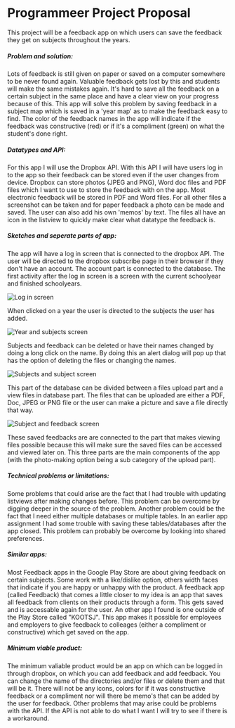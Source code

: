 # Programmeer Project Proposal

This project will be a feedback app on which users can save the feedback they get on subjects throughout the years. 

##### Problem and solution:

Lots of feedback is still given on paper or saved on a computer somewhere to be never found again. Valuable feedback gets lost
by this and students will make the same mistakes again. It's hard to save all the feedback on a certain subject in the same place
and have a clear view on your progress because of this. This app will solve this problem by saving feedback in a subject map which is saved in 
a 'year map' as to make the feedback easy to find. The color of the feedback names in the app will indicate if the feedback was constructive (red) or
if it's a compliment (green) on what the student's done right. 

##### Datatypes and API:

For this app I will use the Dropbox API. With this API I will have users log in to the app so their feedback can be stored even if the user changes
from device. Dropbox can store photos (JPEG and PNG), Word doc files and PDF files which I want to use to store the feedback with on the app. Most electronic feedback will be stored in PDF and Word files. For all other files a screenshot can be taken and for paper feedback a photo can be made and saved. The user can also add his own 'memos' by text. The files all have an icon in the listview to quickly make clear what datatype the feedback is.

##### Sketches and seperate parts of app:

The app will have a log in screen that is connected to the dropbox API. The user will be directed to the dropbox subscribe page in their browser if they don't have an account. The account part is connected to the database. The first activity after the log in screen is a screen with the current schoolyear and finished schoolyears.

![Log in screen](doc/log_in_first_screen.jpg)

When clicked on a year the user is directed to the subjects the user has added. 

![Year and subjects screen](doc/jaren_vakken.jpg)

Subjects and feedback can be deleted or have their names changed by doing a long click on the name. By doing this an alert dialog will pop up that has the option of deleting the files or changing the names.

![Subjects and subject screen](doc/vakken_vak.jpg)

This part of the database can be divided between a files upload part and a view files in database part. The files that can be uploaded are either a PDF, Doc, JPEG or PNG file or the user can make a picture and save a file directly that way. 

![Subject and feedback screen](doc/vak_feedback.jpg)

These saved feedbacks are are connected to the part that makes viewing files possible because this will make sure the saved files can be accessed and viewed later on. This three parts are the main components of the app (with the photo-making option being a sub category of the upload part).

##### Technical problems or limitations:

Some problems that could arise are the fact that I had trouble with updating listviews after making changes before. This problem can be overcome by digging deeper in the source of the problem. Another problem could be the fact that I need either multiple databases or multiple tables. In an earlier app
assignment I had some trouble with saving these tables/databases after the app closed. This problem can probably be overcome by looking into shared preferences. 

##### Similar apps:

Most Feedback apps in the Google Play Store are about giving feedback on certain subjects. Some work with a like/dislike option, others width faces that indicate if you are happy or unhappy with the product. A feedback app (called Feedback) that comes a little closer to my idea is an app that saves all feedback from clients on their products through a form. This gets saved and is accessable again for the user. An other app I found is one outside of the Play Store called "KOOTSJ". This app makes it possible for employees and employers to give feedback to colleages (either a compliment or constructive) which get saved on the app.

##### Minimum viable product:

The minimum valiable product would be an app on which can be logged in through dropbox, on which you can add feedback and add feedback. You can change the name of the directories and/or files or delete them and that will be it. There will not be any icons, colors for if it was constructive feedback or a compliment nor will there be memo's that can be added by the user for feedback. Other problems that may arise could be problems with the API. If the API is not able to do what I want I will try to see if there is a workaround.

